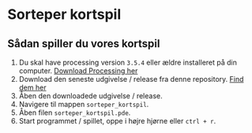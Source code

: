 # Sorteper kortspil

## Sådan spiller du vores kortspil
1. Du skal have processing version `3.5.4` eller ældre installeret på din computer. [Download Processing her](https://processing.org/download/)
1. Download den seneste udgivelse / release fra denne repository. [Find dem her](https://github.com/orc13a/Sorteper-kortspil/releases)
1. Åben den downloadede udgivelse / release.
1. Navigere til mappen `sorteper_kortspil`.
1. Åben filen `sorteper_kortspil.pde`.
1. Start programmet / spillet, oppe i højre hjørne eller `ctrl + r`.